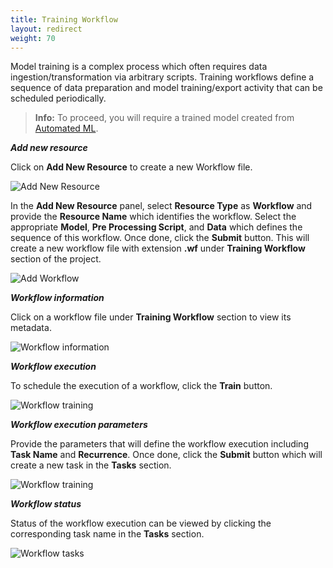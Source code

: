 ```yaml
---
title: Training Workflow
layout: redirect
weight: 70
---
```


Model training is a complex process which often requires data ingestion/transformation via arbitrary scripts. Training workflows define a sequence of data preparation and model training/export activity that can be scheduled periodically.

>**Info:** To proceed, you will require a trained model created from [Automated ML](/machine-learning/web-app-mlw/#automl).

***Add new resource***

Click on **Add New Resource** to create a new Workflow file.

![Add New Resource](/images/zementis/mlw-app-resource-add-new.png)

In the **Add New Resource** panel, select **Resource Type** as **Workflow** and provide the **Resource Name** which identifies the workflow. Select the appropriate **Model**, **Pre Processing Script**, and **Data** which defines the sequence of this workflow. Once done, click the **Submit** button. This will create a new workflow file with extension **.wf** under **Training Workflow** section of the project.

![Add Workflow](/images/zementis/mlw-app-resource-add-workflow.png)

***Workflow information***

Click on a workflow file under **Training Workflow** section to view its metadata.

![Workflow information](/images/zementis/mlw-app-resource-workflow.png)

***Workflow execution***

To schedule the execution of a workflow, click the **Train** button.

![Workflow training](/images/zementis/mlw-app-resource-workflow-train.png)

***Workflow execution parameters***

Provide the parameters that will define the workflow execution including **Task Name** and **Recurrence**. Once done, click the **Submit** button which will create a new task in the **Tasks** section.

![Workflow training](/images/zementis/mlw-app-resource-workflow-training-params.png)

***Workflow status***

Status of the workflow execution can be viewed by clicking the corresponding task name in the **Tasks** section.

![Workflow tasks](/images/zementis/mlw-app-task-workflow.png)
